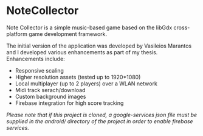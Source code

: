 # NoteCollector

Note Collector is a simple music-based game based on the libGdx cross-platform game development framework.  

The initial version of the application was developed by Vasileios Marantos and I developed various enhancements as part of my thesis.  
Enhancements include:  
- Responsive scaling
- Higher resolution assets (tested up to 1920*1080)
- Local multiplayer (up to 2 players) over a WLAN network
- Midi track serach/download 
- Custom background images
- Firebase integration for high score tracking  

*Please note that if this project is cloned, a google-services json file must be supplied in the android/ directory of the project in order to enable firebase services.*
